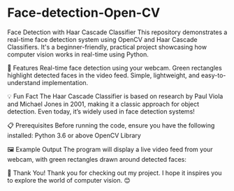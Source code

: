 # Face-detection-Open-CV

Face Detection with Haar Cascade Classifier
This repository demonstrates a real-time face detection system using OpenCV and Haar Cascade Classifiers. It's a beginner-friendly, practical project showcasing how computer vision works in real-time using Python.

🚀 Features
Real-time face detection using your webcam.
Green rectangles highlight detected faces in the video feed.
Simple, lightweight, and easy-to-understand implementation.

💡 Fun Fact
The Haar Cascade Classifier is based on research by Paul Viola and Michael Jones in 2001, making it a classic approach for object detection. Even today, it’s widely used in face detection systems!

📋 Prerequisites
Before running the code, ensure you have the following installed:
Python 3.6 or above
OpenCV Library

🖼️ Example Output
The program will display a live video feed from your webcam, with green rectangles drawn around detected faces:

🌟 Thank You!
Thank you for checking out my project. I hope it inspires you to explore the world of computer vision. 😊

